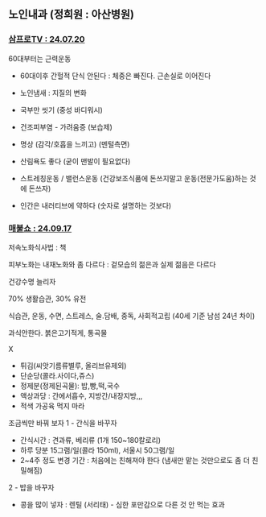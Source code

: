 ## 노인내과 (정희원 : 아산병원)

### [삼프로TV : 24.07.20](https://www.youtube.com/watch?v=R-5iYqeGXYQ)  

60대부터는 근력운동
- 60대이후 간헐적 단식 안된다 : 체중은 빠진다. 근손실로 이어진다

- 노인냄새 : 지질의 변화
- 국부만 씻기 (중성 바디워시)
- 건조피부염 - 가려움증 (보습제)
- 명상 (감각/호흡을 느끼고) (멘털측면)
- 산림욕도 좋다 (굳이 맨발이 필요없다)
- 스트레칭운동 / 밸런스운동 (건강보조식품에 돈쓰지말고 운동(전문가도움)하는 것에 돈쓰자)
- 인간은 내러티브에 약하다 (숫자로 설명하는 것보다)


### [매불쇼 : 24.09.17](https://www.youtube.com/watch?v=SgQEZJPDYxU)

저속노화식사법 : 책

피부노화는 내재노화와 좀 다르다 : 겉모습의 젊은과 실제 젊음은 다르다

건강수명 늘리자

70% 생활습관, 30% 유전

식습관, 운동, 수면, 스트레스, 술.담배, 중독, 사회적고립  (40세 기준 남섬 24년 차이)

과식안한다. 붉은고기적게, 통곡물

X 
- 튀김(씨앗기름류별루, 올리브유제외) 
- 단순당(콜라.사이다,쥬스)  
- 정제분(정제된곡물): 밥,빵,떡,국수
- 액상과당 : 간에서흡수, 지방간/내장지방,,,
- 적색 가공육 먹지 마라

조금씩만 바꿔 보자
1 - 간식을 바꾸자
- 간식시간 : 견과류, 베리류 (1개 150~180칼로리)
- 하루 당분 15그램/일(콜라 150ml), 서울시 50그램/일
- 2~4주 정도 변경 기간 : 처음에는 친해져야 한다 (냄새만 맡는 것만으로도 좀 더 친밀해짐)

2 - 밥을 바꾸자
- 콩을 많이 넣자 : 렌틸 (서리태)  -  심한 포만감으로 다른 것 안 먹는 효과